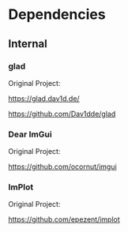 # Dependencies

## Internal

### glad
Original Project:

https://glad.dav1d.de/

https://github.com/Dav1dde/glad

### Dear ImGui
Original Project:

https://github.com/ocornut/imgui

### ImPlot
Original Project:

https://github.com/epezent/implot
